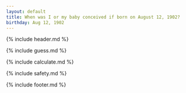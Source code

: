 ```yaml
---
layout: default
title: When was I or my baby conceived if born on August 12, 1902?
birthday: Aug 12, 1902
---
```


{% include header.md %}

{% include guess.md %}

{% include calculate.md %}

{% include safety.md %}

{% include footer.md %}



